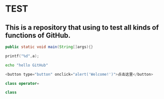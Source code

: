 TEST
===========================
This is a repository that using to test all kinds of functions of GitHub.
---------------------------

```Java
public static void main(String[]args){}
```
```c
printf("%d",a);
```
```Bash
echo "hello GitHub"
```
```javascript
<button type="button" onclick="alert('Welcome!')">点击这里</button>
```
```c++
class operator=
```
```cpp
class
```

